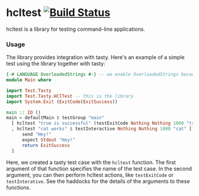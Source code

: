 hcltest  [![Build Status](https://secure.travis-ci.org/bennofs/hcltest.png?branch=master)](http://travis-ci.org/bennofs/hcltest)
====================

hcltest is a library for testing command-line applications. 

### Usage

The library provides integration with tasty. Here's an example of a simple test using the library together with tasty:

```haskell
{-# LANGUAGE OverloadedStrings #-} -- we enable OverloadedStrings because hcltest uses text
module Main where

import Test.Tasty
import Test.Tasty.HClTest -- this is the library
import System.Exit (ExitCode(ExitSuccess))

main :: IO ()
main = defaultMain $ testGroup "main"
  [ hcltest "true is successful" (testExitCode Nothing Nothing 1000 "true" [] ExitSuccess) 
  , hcltest "cat works" $ testInteractive Nothing Nothing 1000 "cat" [] $ do
      send "Hey!"
      expect Stdout "Hey!"
      return ExitSuccess
  ]
```

Here, we created a tasty test case with the `hcltest` function. The first argument of that
function specifies the name of the test case. In the second argument, you can then perform
hcltest actions, like `testExitCode` or `testInterative`. See the haddocks for the details
of the arguments to these functions.
